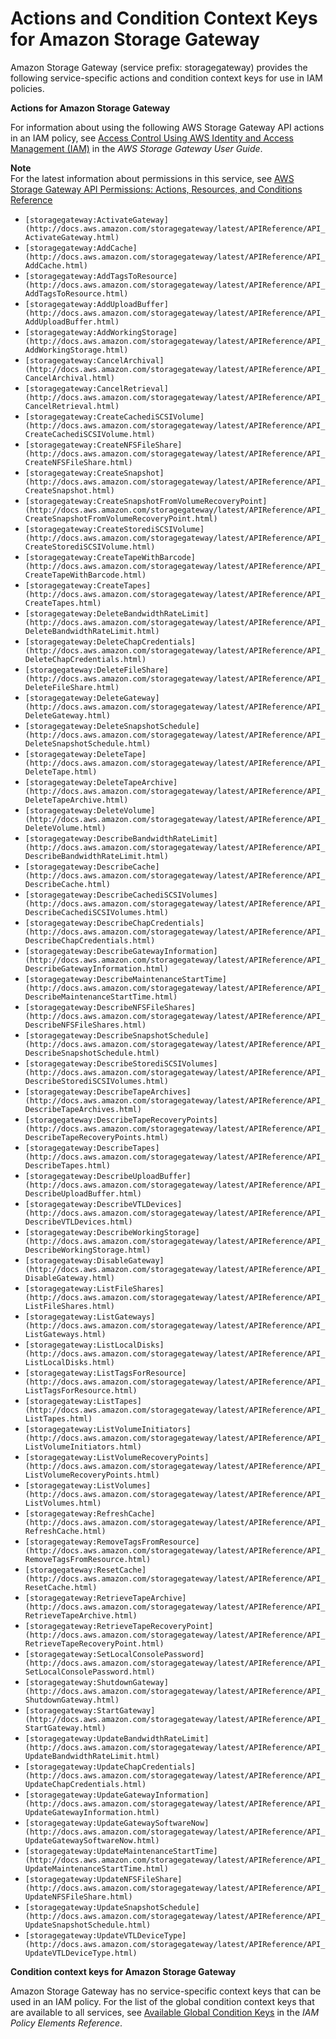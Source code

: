 # Actions and Condition Context Keys for Amazon Storage Gateway<a name="list_storagegateway"></a>

Amazon Storage Gateway \(service prefix: storagegateway\) provides the following service\-specific actions and condition context keys for use in IAM policies\.

**Actions for Amazon Storage Gateway**

For information about using the following AWS Storage Gateway API actions in an IAM policy, see [Access Control Using AWS Identity and Access Management \(IAM\)](http://docs.aws.amazon.com/storagegateway/latest/userguide/UsingIAMWithStorageGateway.html) in the *AWS Storage Gateway User Guide*\.

**Note**  
For the latest information about permissions in this service, see [AWS Storage Gateway API Permissions: Actions, Resources, and Conditions Reference](http://docs.aws.amazon.com/storagegateway/latest/userguide/sg-api-permissions-ref.html)
+ `[storagegateway:ActivateGateway](http://docs.aws.amazon.com/storagegateway/latest/APIReference/API_ActivateGateway.html)`
+ `[storagegateway:AddCache](http://docs.aws.amazon.com/storagegateway/latest/APIReference/API_AddCache.html)`
+ `[storagegateway:AddTagsToResource](http://docs.aws.amazon.com/storagegateway/latest/APIReference/API_AddTagsToResource.html)`
+ `[storagegateway:AddUploadBuffer](http://docs.aws.amazon.com/storagegateway/latest/APIReference/API_AddUploadBuffer.html)`
+ `[storagegateway:AddWorkingStorage](http://docs.aws.amazon.com/storagegateway/latest/APIReference/API_AddWorkingStorage.html)`
+ `[storagegateway:CancelArchival](http://docs.aws.amazon.com/storagegateway/latest/APIReference/API_CancelArchival.html)`
+ `[storagegateway:CancelRetrieval](http://docs.aws.amazon.com/storagegateway/latest/APIReference/API_CancelRetrieval.html)`
+ `[storagegateway:CreateCachediSCSIVolume](http://docs.aws.amazon.com/storagegateway/latest/APIReference/API_CreateCachediSCSIVolume.html)`
+ `[storagegateway:CreateNFSFileShare](http://docs.aws.amazon.com/storagegateway/latest/APIReference/API_CreateNFSFileShare.html)`
+ `[storagegateway:CreateSnapshot](http://docs.aws.amazon.com/storagegateway/latest/APIReference/API_CreateSnapshot.html)`
+ `[storagegateway:CreateSnapshotFromVolumeRecoveryPoint](http://docs.aws.amazon.com/storagegateway/latest/APIReference/API_CreateSnapshotFromVolumeRecoveryPoint.html)`
+ `[storagegateway:CreateStorediSCSIVolume](http://docs.aws.amazon.com/storagegateway/latest/APIReference/API_CreateStorediSCSIVolume.html)`
+ `[storagegateway:CreateTapeWithBarcode](http://docs.aws.amazon.com/storagegateway/latest/APIReference/API_CreateTapeWithBarcode.html)`
+ `[storagegateway:CreateTapes](http://docs.aws.amazon.com/storagegateway/latest/APIReference/API_CreateTapes.html)`
+ `[storagegateway:DeleteBandwidthRateLimit](http://docs.aws.amazon.com/storagegateway/latest/APIReference/API_DeleteBandwidthRateLimit.html)`
+ `[storagegateway:DeleteChapCredentials](http://docs.aws.amazon.com/storagegateway/latest/APIReference/API_DeleteChapCredentials.html)`
+ `[storagegateway:DeleteFileShare](http://docs.aws.amazon.com/storagegateway/latest/APIReference/API_DeleteFileShare.html)`
+ `[storagegateway:DeleteGateway](http://docs.aws.amazon.com/storagegateway/latest/APIReference/API_DeleteGateway.html)`
+ `[storagegateway:DeleteSnapshotSchedule](http://docs.aws.amazon.com/storagegateway/latest/APIReference/API_DeleteSnapshotSchedule.html)`
+ `[storagegateway:DeleteTape](http://docs.aws.amazon.com/storagegateway/latest/APIReference/API_DeleteTape.html)`
+ `[storagegateway:DeleteTapeArchive](http://docs.aws.amazon.com/storagegateway/latest/APIReference/API_DeleteTapeArchive.html)`
+ `[storagegateway:DeleteVolume](http://docs.aws.amazon.com/storagegateway/latest/APIReference/API_DeleteVolume.html)`
+ `[storagegateway:DescribeBandwidthRateLimit](http://docs.aws.amazon.com/storagegateway/latest/APIReference/API_DescribeBandwidthRateLimit.html)`
+ `[storagegateway:DescribeCache](http://docs.aws.amazon.com/storagegateway/latest/APIReference/API_DescribeCache.html)`
+ `[storagegateway:DescribeCachediSCSIVolumes](http://docs.aws.amazon.com/storagegateway/latest/APIReference/API_DescribeCachediSCSIVolumes.html)`
+ `[storagegateway:DescribeChapCredentials](http://docs.aws.amazon.com/storagegateway/latest/APIReference/API_DescribeChapCredentials.html)`
+ `[storagegateway:DescribeGatewayInformation](http://docs.aws.amazon.com/storagegateway/latest/APIReference/API_DescribeGatewayInformation.html)`
+ `[storagegateway:DescribeMaintenanceStartTime](http://docs.aws.amazon.com/storagegateway/latest/APIReference/API_DescribeMaintenanceStartTime.html)`
+ `[storagegateway:DescribeNFSFileShares](http://docs.aws.amazon.com/storagegateway/latest/APIReference/API_DescribeNFSFileShares.html)`
+ `[storagegateway:DescribeSnapshotSchedule](http://docs.aws.amazon.com/storagegateway/latest/APIReference/API_DescribeSnapshotSchedule.html)`
+ `[storagegateway:DescribeStorediSCSIVolumes](http://docs.aws.amazon.com/storagegateway/latest/APIReference/API_DescribeStorediSCSIVolumes.html)`
+ `[storagegateway:DescribeTapeArchives](http://docs.aws.amazon.com/storagegateway/latest/APIReference/API_DescribeTapeArchives.html)`
+ `[storagegateway:DescribeTapeRecoveryPoints](http://docs.aws.amazon.com/storagegateway/latest/APIReference/API_DescribeTapeRecoveryPoints.html)`
+ `[storagegateway:DescribeTapes](http://docs.aws.amazon.com/storagegateway/latest/APIReference/API_DescribeTapes.html)`
+ `[storagegateway:DescribeUploadBuffer](http://docs.aws.amazon.com/storagegateway/latest/APIReference/API_DescribeUploadBuffer.html)`
+ `[storagegateway:DescribeVTLDevices](http://docs.aws.amazon.com/storagegateway/latest/APIReference/API_DescribeVTLDevices.html)`
+ `[storagegateway:DescribeWorkingStorage](http://docs.aws.amazon.com/storagegateway/latest/APIReference/API_DescribeWorkingStorage.html)`
+ `[storagegateway:DisableGateway](http://docs.aws.amazon.com/storagegateway/latest/APIReference/API_DisableGateway.html)`
+ `[storagegateway:ListFileShares](http://docs.aws.amazon.com/storagegateway/latest/APIReference/API_ListFileShares.html)`
+ `[storagegateway:ListGateways](http://docs.aws.amazon.com/storagegateway/latest/APIReference/API_ListGateways.html)`
+ `[storagegateway:ListLocalDisks](http://docs.aws.amazon.com/storagegateway/latest/APIReference/API_ListLocalDisks.html)`
+ `[storagegateway:ListTagsForResource](http://docs.aws.amazon.com/storagegateway/latest/APIReference/API_ListTagsForResource.html)`
+ `[storagegateway:ListTapes](http://docs.aws.amazon.com/storagegateway/latest/APIReference/API_ListTapes.html)`
+ `[storagegateway:ListVolumeInitiators](http://docs.aws.amazon.com/storagegateway/latest/APIReference/API_ListVolumeInitiators.html)`
+ `[storagegateway:ListVolumeRecoveryPoints](http://docs.aws.amazon.com/storagegateway/latest/APIReference/API_ListVolumeRecoveryPoints.html)`
+ `[storagegateway:ListVolumes](http://docs.aws.amazon.com/storagegateway/latest/APIReference/API_ListVolumes.html)`
+ `[storagegateway:RefreshCache](http://docs.aws.amazon.com/storagegateway/latest/APIReference/API_RefreshCache.html)`
+ `[storagegateway:RemoveTagsFromResource](http://docs.aws.amazon.com/storagegateway/latest/APIReference/API_RemoveTagsFromResource.html)`
+ `[storagegateway:ResetCache](http://docs.aws.amazon.com/storagegateway/latest/APIReference/API_ResetCache.html)`
+ `[storagegateway:RetrieveTapeArchive](http://docs.aws.amazon.com/storagegateway/latest/APIReference/API_RetrieveTapeArchive.html)`
+ `[storagegateway:RetrieveTapeRecoveryPoint](http://docs.aws.amazon.com/storagegateway/latest/APIReference/API_RetrieveTapeRecoveryPoint.html)`
+ `[storagegateway:SetLocalConsolePassword](http://docs.aws.amazon.com/storagegateway/latest/APIReference/API_SetLocalConsolePassword.html)`
+ `[storagegateway:ShutdownGateway](http://docs.aws.amazon.com/storagegateway/latest/APIReference/API_ShutdownGateway.html)`
+ `[storagegateway:StartGateway](http://docs.aws.amazon.com/storagegateway/latest/APIReference/API_StartGateway.html)`
+ `[storagegateway:UpdateBandwidthRateLimit](http://docs.aws.amazon.com/storagegateway/latest/APIReference/API_UpdateBandwidthRateLimit.html)`
+ `[storagegateway:UpdateChapCredentials](http://docs.aws.amazon.com/storagegateway/latest/APIReference/API_UpdateChapCredentials.html)`
+ `[storagegateway:UpdateGatewayInformation](http://docs.aws.amazon.com/storagegateway/latest/APIReference/API_UpdateGatewayInformation.html)`
+ `[storagegateway:UpdateGatewaySoftwareNow](http://docs.aws.amazon.com/storagegateway/latest/APIReference/API_UpdateGatewaySoftwareNow.html)`
+ `[storagegateway:UpdateMaintenanceStartTime](http://docs.aws.amazon.com/storagegateway/latest/APIReference/API_UpdateMaintenanceStartTime.html)`
+ `[storagegateway:UpdateNFSFileShare](http://docs.aws.amazon.com/storagegateway/latest/APIReference/API_UpdateNFSFileShare.html)`
+ `[storagegateway:UpdateSnapshotSchedule](http://docs.aws.amazon.com/storagegateway/latest/APIReference/API_UpdateSnapshotSchedule.html)`
+ `[storagegateway:UpdateVTLDeviceType](http://docs.aws.amazon.com/storagegateway/latest/APIReference/API_UpdateVTLDeviceType.html)`

**Condition context keys for Amazon Storage Gateway**

Amazon Storage Gateway has no service\-specific context keys that can be used in an IAM policy\. For the list of the global condition context keys that are available to all services, see [Available Global Condition Keys](reference_policies_condition-keys.md#AvailableKeys) in the *IAM Policy Elements Reference*\.